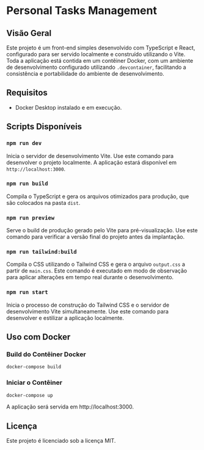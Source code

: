 # Personal Tasks Management

## Visão Geral
Este projeto é um front-end simples desenvolvido com TypeScript e React, configurado para ser servido localmente e construído utilizando o Vite. Toda a aplicação está contida em um contêiner Docker, com um ambiente de desenvolvimento configurado utilizando `.devcontainer`, facilitando a consistência e portabilidade do ambiente de desenvolvimento.

## Requisitos
- Docker Desktop instalado e em execução.

## Scripts Disponíveis

### `npm run dev`
Inicia o servidor de desenvolvimento Vite. Use este comando para desenvolver o projeto localmente. A aplicação estará disponível em `http://localhost:3000`.

### `npm run build`
Compila o TypeScript e gera os arquivos otimizados para produção, que são colocados na pasta `dist`.

### `npm run preview`
Serve o build de produção gerado pelo Vite para pré-visualização. Use este comando para verificar a versão final do projeto antes da implantação.

### `npm run tailwind:build`
Compila o CSS utilizando o Tailwind CSS e gera o arquivo `output.css` a partir de `main.css`. Este comando é executado em modo de observação para aplicar alterações em tempo real durante o desenvolvimento.

### `npm run start`
Inicia o processo de construção do Tailwind CSS e o servidor de desenvolvimento Vite simultaneamente. Use este comando para desenvolver e estilizar a aplicação localmente.

## Uso com Docker

### Build do Contêiner Docker
```bash
docker-compose build
```

### Iniciar o Contêiner
```bash
docker-compose up
```
A aplicação será servida em http://localhost:3000.

## Licença
Este projeto é licenciado sob a licença MIT.
